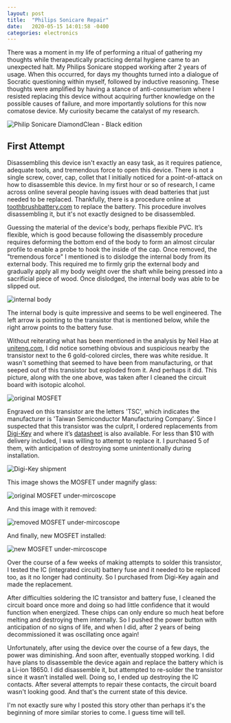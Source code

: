 ```yaml
---
layout: post
title:  "Philips Sonicare Repair"
date:   2020-05-15 14:01:58 -0400
categories: electronics
---
```

 
There was a moment in my life of performing a ritual of gathering my thoughts while therapeutically practicing dental hygiene came to an unexpected halt. My Philips Sonicare stopped working after 2 years of usage. When this occurred, for days my thoughts turned into a dialogue of Socratic questioning within myself, followed by inductive reasoning. These thoughts were amplified by having a stance of anti-consumerism where I resisted replacing this device without acquiring further knowledge on the possible causes of failure, and more importantly solutions for this now comatose device. My curiosity became the catalyst of my research.
 
![Philip Sonicare DiamondClean - Black edition](/assets/2020-05-15/media-sm.jpg)
 
## First Attempt
 
Disassembling this device isn't exactly an easy task, as it requires patience, adequate tools, and tremendous force to open this device. There is not a single screw, cover, cap, collet that I initially noticed for a point-of-attack on how to disassemble this device. In my first hour or so of research, I came across online several people having issues with dead batteries that just needed to be replaced. Thankfully, there is a procedure online at [toothbrushbattery.com](https://toothbrushbattery.com/guides/philips-sonicare-diamondclean-hx9340-battery-replacement/) to replace the battery. This procedure involves disassembling it, but it's not exactly designed to be disassembled.
 
Guessing the material of the device's body, perhaps flexible PVC. It’s flexible, which is good because following the disassembly procedure requires deforming the bottom end of the body to form an almost circular profile to enable a probe to hook the inside of the cap. Once removed, the "tremendous force" I mentioned is to dislodge the internal body from its external body. This required me to firmly grip the external body and gradually apply all my body weight over the shaft while being pressed into a sacrificial piece of wood. Once dislodged, the internal body was able to be slipped out.
 
![internal body](/assets/2020-05-15/overview-sm.jpg)
 
The internal body is quite impressive and seems to be well engineered. The left arrow is pointing to the transistor that is mentioned below, while the right arrow points to the battery fuse.
 
Without reiterating what has been mentioned in the analysis by Neil Hao at [uniteng.com](https://uniteng.com/index.php/2014/01/25/philips-sonicare-electric-toothbrush-measurements-without-teardown/), I did notice something obvious and suspicious nearby the transistor next to the 6 gold-colored circles, there was white residue. It wasn't something that seemed to have been from manufacturing, or that seeped out of this transistor but exploded from it. And perhaps it did. This picture, along with the one above, was taken after I cleaned the circuit board with isotopic alcohol.
 
![original MOSFET](/assets/2020-05-15/old-mosfet-sm.jpg)
 
Engraved on this transistor are the letters 'TSC', which indicates the manufacturer is 'Taiwan Semiconductor Manufacturing Company’. Since I suspected that this transistor was the culprit, I ordered replacements from [Digi-Key](https://www.digikey.com/) and where it’s [datasheet](/assets/2020-05-15/TSM6963SD_D15.pdf) is also available. For less than $10 with delivery included, I was willing to attempt to replace it. I purchased 5 of them, with anticipation of destroying some unintentionally during installation.
 
![Digi-Key shipment](/assets/2020-05-15/digikey-order-sm.jpg)
 
This image shows the MOSFET under magnify glass:
 
![original MOSFET under-mircoscope](/assets/2020-05-15/under-microscope-sm.jpg)
 
And this image with it removed:
 
![removed MOSFET under-mircoscope](/assets/2020-05-15/under-microscope-old-removed-sm.jpg)
 
And finally, new MOSFET installed:
 
![new MOSFET under-mircoscope](/assets/2020-05-15/under-microscope-new-added-sm.jpg)
 
Over the course of a few weeks of making attempts to solder this transistor, I tested the IC (integrated circuit) battery fuse and it needed to be replaced too, as it no longer had continuity. So I purchased from Digi-Key again and made the replacement.
 
After difficulties soldering the IC transistor and battery fuse, I cleaned the circuit board once more and doing so had little confidence that it would function when energized. These chips can only endure so much heat before melting and destroying them internally. So I pushed the power button with anticipation of no signs of life, and when I did, after 2 years of being decommissioned it was oscillating once again!
 
Unfortunately, after using the device over the course of a few days, the power was diminishing. And soon after, eventually stopped working. I did have plans to disassemble the device again and replace the battery which is a Li-ion 18650. I did disassemble it, but attempted to re-solder the transistor since it wasn’t installed well. Doing so, I ended up destroying the IC contacts. After several attempts to repair these contacts, the circuit board wasn't looking good. And that's the current state of this device.
 
I'm not exactly sure why I posted this story other than perhaps it's the beginning of more similar stories to come. I guess time will tell.
